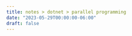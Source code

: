 ```yaml
---
title: notes > dotnet > parallel programming
date: "2023-05-29T00:00:00-06:00"
draft: false
---
```

